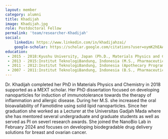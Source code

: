 ```yaml
---
layout: member
category: alumni
title: Khadijah
image: Khadijah.jpg
role: Postdoctoral Fellow
permalink: 'team/researcher-Khadijah'
social:
    linkedin: https://www.linkedin.com/in/khadijahzai/
    google-scholar: https://scholar.google.com/citations?user=oymK2hEAAAAJ&hl=en&oi=ao
education:
 - 2015 - 2018:Kyushu University, Japan (Ph.D., Materials Physics and Chemistry)
 - 2013 - 2015:Institut TeknologiBandung, Indonesia (M.S., Pharmaceutical Sciences)
 - 2011 - 2012:Institut TeknologiBandung, Indonesia (Apothecary Program)
 - 2007 - 2011:Institut TeknologiBandung, Indonesia (B.S., Pharmaceutical Sciences)
---
```


Dr. Khadijah completed her PhD in Materials Physics and Chemistry in 2018 supported as a MEXT scholar. Her PhD dissertation focused on developing nanoparticles for induction of immunotolerance towards the therapy of inflammation and allergic disease. During her M.S. she increased the oral bioavailability of Famotidine using solid lipid nanoparticles. Since her graduation she worked as a Lecturer at the Universitas Gadjah Mada where she has mentored several undergraduate and graduate students as well as served as PI on severl research awards. She joined the NanoBio Lab in February 2024 and focuses on developing biodegradable drug delivery solutions for breast and ovarian cancer.
